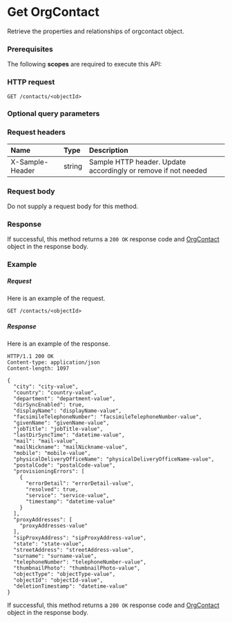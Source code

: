 # Get OrgContact

Retrieve the properties and relationships of orgcontact object.
### Prerequisites
The following **scopes** are required to execute this API: 
### HTTP request
<!-- { "blockType": "ignored" } -->
```http
GET /contacts/<objectId>
```
### Optional query parameters

### Request headers
| Name       | Type | Description|
|:-----------|:------|:----------|
| X-Sample-Header  | string  | Sample HTTP header. Update accordingly or remove if not needed|

### Request body
Do not supply a request body for this method.
### Response
If successful, this method returns a `200 OK` response code and [OrgContact](../resources/orgcontact.md) object in the response body.
### Example
##### Request
Here is an example of the request.
<!-- {
  "blockType": "request",
  "name": "get_orgcontact"
}-->
```http
GET /contacts/<objectId>
```
##### Response
Here is an example of the response.
<!-- {
  "blockType": "response",
  "truncated": false,
  "@odata.type": "microsoft.graph.orgcontact"
} -->
```http
HTTP/1.1 200 OK
Content-type: application/json
Content-length: 1097

{
  "city": "city-value",
  "country": "country-value",
  "department": "department-value",
  "dirSyncEnabled": true,
  "displayName": "displayName-value",
  "facsimileTelephoneNumber": "facsimileTelephoneNumber-value",
  "givenName": "givenName-value",
  "jobTitle": "jobTitle-value",
  "lastDirSyncTime": "datetime-value",
  "mail": "mail-value",
  "mailNickname": "mailNickname-value",
  "mobile": "mobile-value",
  "physicalDeliveryOfficeName": "physicalDeliveryOfficeName-value",
  "postalCode": "postalCode-value",
  "provisioningErrors": [
    {
      "errorDetail": "errorDetail-value",
      "resolved": true,
      "service": "service-value",
      "timestamp": "datetime-value"
    }
  ],
  "proxyAddresses": [
    "proxyAddresses-value"
  ],
  "sipProxyAddress": "sipProxyAddress-value",
  "state": "state-value",
  "streetAddress": "streetAddress-value",
  "surname": "surname-value",
  "telephoneNumber": "telephoneNumber-value",
  "thumbnailPhoto": "thumbnailPhoto-value",
  "objectType": "objectType-value",
  "objectId": "objectId-value",
  "deletionTimestamp": "datetime-value"
}
```
If successful, this method returns a `200 OK` response code and [OrgContact](../resources/orgcontact.md) object in the response body.

<!-- uuid: 74220602-b561-4025-9702-b87dbd5fe297
2015-10-19 08:55:35 UTC -->
<!-- {
  "type": "#page.annotation",
  "description": "Get OrgContact",
  "keywords": "",
  "section": "documentation",
  "tocPath": ""
}-->
